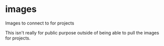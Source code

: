 # images
Images to connect to for projects

This isn't really for public purpose outside of being able to pull the images for projects.
